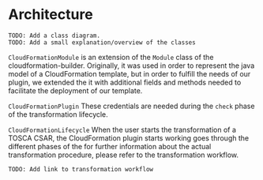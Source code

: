 # Architecture

    TODO: Add a class diagram.
    TODO: Add a small explanation/overview of the classes

`CloudFormationModule` is an extension of the `Module` class of the cloudformation-builder. Originally, it was used in order to represent the java model of a CloudFormation template, but in order to fulfill the needs of our plugin, we extended the it with additional fields and methods needed to facilitate the deployment of our template.

`CloudFormationPlugin`
These credentials are needed during the `check` phase of the transformation lifecycle.

`CloudFormationLifecycle`
When the user starts the transformation of a TOSCA CSAR, the CloudFormation plugin starts working goes through the different phases of the for further information about the actual transformation procedure, please refer to the transformation workflow.

    TODO: Add link to transformation workflow